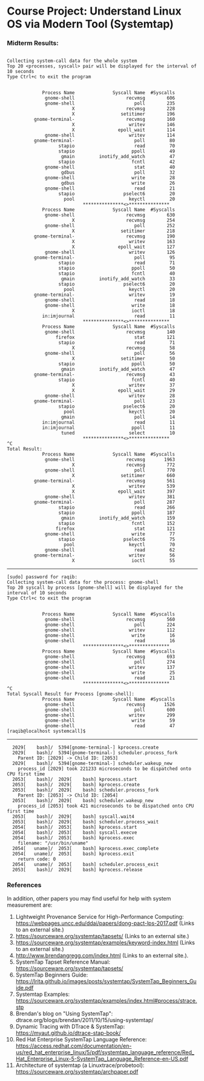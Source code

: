 # Course Project: Understand Linux OS via Modern Tool (Systemtap)

### Midterm Results:
```[raqib@localhost systemcall]$ sudo stap syscall_count.stp 

Collecting system-call data for the whole system
Top 20 <processes, syscall> pair will be displayed for the interval of 10 seconds
Type Ctrl+c to exit the program


             Process Name              Syscall Name  #Syscalls
              gnome-shell                   recvmsg        606
              gnome-shell                      poll        235
                        X                   recvmsg        228
                        X                 setitimer        196
          gnome-terminal-                   recvmsg        160
                        X                    writev        146
                        X                epoll_wait        114
              gnome-shell                    writev        114
          gnome-terminal-                      poll         80
                   stapio                      read         70
                   stapio                     ppoll         49
                    gmain         inotify_add_watch         47
                   stapio                     fcntl         42
              gnome-shell                      stat         40
                    gdbus                      poll         32
              gnome-shell                     write         28
                    gdbus                     write         26
              gnome-shell                      read         21
                   stapio                  pselect6         20
                     pool                    keyctl         20
                            ***************<>***************
             Process Name              Syscall Name  #Syscalls
              gnome-shell                   recvmsg        630
                        X                   recvmsg        254
              gnome-shell                      poll        252
                        X                 setitimer        218
          gnome-terminal-                   recvmsg        190
                        X                    writev        163
                        X                epoll_wait        127
              gnome-shell                    writev        126
          gnome-terminal-                      poll         95
                   stapio                      read         71
                   stapio                     ppoll         50
                   stapio                     fcntl         40
                    gmain         inotify_add_watch         33
                   stapio                  pselect6         20
                     pool                    keyctl         20
          gnome-terminal-                    writev         19
              gnome-shell                      read         18
              gnome-shell                     write         18
                        X                     ioctl         18
             in:imjournal                      read         11
                            ***************<>***************
             Process Name              Syscall Name  #Syscalls
              gnome-shell                   recvmsg        140
                  firefox                      stat        121
                   stapio                      read         71
                        X                   recvmsg         58
              gnome-shell                      poll         56
                        X                 setitimer         50
                   stapio                     ppoll         50
                    gmain         inotify_add_watch         47
          gnome-terminal-                   recvmsg         43
                   stapio                     fcntl         40
                        X                    writev         37
                        X                epoll_wait         29
              gnome-shell                    writev         28
          gnome-terminal-                      poll         23
                   stapio                  pselect6         20
                     pool                    keyctl         20
                    gmain                      poll         14
             in:imjournal                      read         11
             in:imjournal                     ppoll         11
                    tuned                    select         10
                            ***************<>***************
^C
Total Result:
             Process Name              Syscall Name  #Syscalls
              gnome-shell                   recvmsg       1963
                        X                   recvmsg        772
              gnome-shell                      poll        770
                        X                 setitimer        660
          gnome-terminal-                   recvmsg        561
                        X                    writev        539
                        X                epoll_wait        397
              gnome-shell                    writev        381
          gnome-terminal-                      poll        287
                   stapio                      read        266
                   stapio                     ppoll        187
                    gmain         inotify_add_watch        159
                   stapio                     fcntl        152
                  firefox                      stat        121
              gnome-shell                     write         77
                   stapio                  pselect6         75
                     pool                    keyctl         70
              gnome-shell                      read         62
          gnome-terminal-                    writev         56
                        X                     ioctl         55
```
------------------------------------------------------------------------
```[raqib@localhost systemcall]$ sudo stap syscall_count_arg.stp gnome-shell
[sudo] password for raqib: 
Collecting system-call data for the process: gnome-shell
Top 20 syscall by process [gnome-shell] will be displayed for the interval of 10 seconds
Type Ctrl+c to exit the program


             Process Name              Syscall Name  #Syscalls
              gnome-shell                   recvmsg        560
              gnome-shell                      poll        224
              gnome-shell                    writev        112
              gnome-shell                     write         16
              gnome-shell                      read         16
                            ***************<>***************
             Process Name              Syscall Name  #Syscalls
              gnome-shell                   recvmsg        693
              gnome-shell                      poll        274
              gnome-shell                    writev        137
              gnome-shell                     write         25
              gnome-shell                      read         21
                            ***************<>***************
^C
Total Syscall Result for Process [gnome-shell]:
             Process Name              Syscall Name  #Syscalls
              gnome-shell                   recvmsg       1526
              gnome-shell                      poll        600
              gnome-shell                    writev        299
              gnome-shell                     write         59
              gnome-shell                      read         47
[raqib@localhost systemcall]$ 
```
------------------------------------------------------------------------
```
  2029[    bash]/  5394[gnome-terminal-] kprocess.create
  2029[    bash]/  5394[gnome-terminal-] scheduler.process_fork
	Parent ID: [2029] -> Child ID: [2053]
  2029[    bash]/  5394[gnome-terminal-] scheduler.wakeup_new
	process_id [2029] took 221233 microseconds to be dispatched onto CPU first time
  2053[    bash]/  2029[    bash] kprocess.start
  2053[    bash]/  2029[    bash] kprocess.create
  2053[    bash]/  2029[    bash] scheduler.process_fork
	Parent ID: [2053] -> Child ID: [2054]
  2053[    bash]/  2029[    bash] scheduler.wakeup_new
	process_id [2053] took 421 microseconds to be dispatched onto CPU first time
  2053[    bash]/  2029[    bash] syscall.wait4
  2053[    bash]/  2029[    bash] scheduler.process_wait
  2054[    bash]/  2053[    bash] kprocess.start
  2054[    bash]/  2053[    bash] syscall.execve
  2054[    bash]/  2053[    bash] kprocess.exec
	filename: "/usr/bin/uname"
  2054[   uname]/  2053[    bash] kprocess.exec_complete
  2054[   uname]/  2053[    bash] kprocess.exit
	return code: 0
  2054[   uname]/  2053[    bash] scheduler.process_exit
  2053[    bash]/  2029[    bash] kprocess.release
```

### References
In addition, other papers you may find useful for help with system measurement are:
1. Lightweight Provenance Service for High-Performance Computing: https://webpages.uncc.edu/ddai/papers/dong-pact-lps-2017.pdf (Links to an external site.)
2. https://sourceware.org/systemtap/tapsets/ (Links to an external site.)
3. https://sourceware.org/systemtap/examples/keyword-index.html (Links to an external site.)
4. http://www.brendangregg.com/index.html (Links to an external site.).
5. SystemTap Tapset Reference Manual: https://sourceware.org/systemtap/tapsets/
6. SystemTap Beginners Guide: https://lrita.github.io/images/posts/systemtap/SystemTap_Beginners_Guide.pdf
7. Systemtap Examples: https://sourceware.org/systemtap/examples/index.html#process/strace.stp
8. Brendan's blog on "Using SystemTap": dtrace.org/blogs/brendan/2011/10/15/using-systemtap/
9. Dynamic Tracing with DTrace & SystemTap: https://myaut.github.io/dtrace-stap-book/
10. Red Hat Enterprise SystemTap Language Reference: https://access.redhat.com/documentation/en-us/red_hat_enterprise_linux/5/pdf/systemtap_language_reference/Red_Hat_Enterprise_Linux-5-SystemTap_Language_Reference-en-US.pdf
11. Architecture of systemtap (a Linuxtrace/probetool): https://sourceware.org/systemtap/archpaper.pdf
